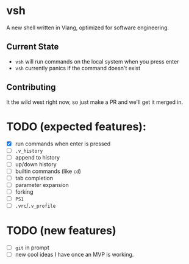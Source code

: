 # vsh
A new shell written in Vlang, optimized for software engineering.

## Current State

- `vsh` will run commands on the local system when you press enter
- `vsh` currently panics if the command doesn't exist

## Contributing

It the wild west right now, so just make a PR and we'll get it merged in.

# TODO (expected features):
- [x] run commands when enter is pressed
- [ ] `.v_history`
- [ ] append to history
- [ ] up/down history
- [ ] builtin commands (like `cd`)
- [ ] tab completion
- [ ] parameter expansion
- [ ] forking
- [ ] `PS1`
- [ ] `.vrc`/`.v_profile`

# TODO (new features)
- [ ] `git` in prompt
- [ ] new cool ideas I have once an MVP is working.
